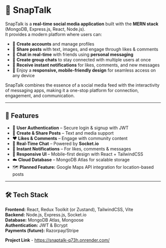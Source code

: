 # 📸 SnapTalk  

SnapTalk is a **real-time social media application** built with the **MERN stack** (MongoDB, Express.js, React, Node.js).  
It provides a modern platform where users can:  

- 👤 **Create accounts** and manage profiles  
- 📝 **Share posts** with text, images, and engage through likes & comments  
- 💬 **Chat in real-time** with friends using **personal messaging**  
- 👥 **Create group chats** to stay connected with multiple users at once  
- 🔔 **Receive instant notifications** for likes, comments, and new messages  
- 📱 Enjoy a **responsive, mobile-friendly design** for seamless access on any device  

SnapTalk combines the essence of a social media feed with the interactivity of messaging apps, making it a one-stop platform for connection, engagement, and communication.  

---

## 🚀 Features  

- 🔐 **User Authentication** – Secure login & signup with JWT  
- 📝 **Create & Share Posts** – Text and media support  
- ❤️ **Likes & Comments** – Engage with community content  
- 💬 **Real-Time Chat** – Powered by **Socket.io**  
- 🔔 **Instant Notifications** – For likes, comments & messages  
- 📱 **Responsive UI** – Mobile-first design with React + TailwindCSS  
- ☁️ **Cloud Database** – MongoDB Atlas for scalable storage  
- 🗺️ **Planned Feature:** Google Maps API integration for location-based posts  

---

## 🛠️ Tech Stack  

**Frontend:** React, Redux Toolkit (or Zustand), TailwindCSS, Vite  
**Backend:** Node.js, Express.js, Socket.io  
**Database:** MongoDB Atlas, Mongoose  
**Authentication:** JWT & Bcrypt  
**Payments (future):** Razorpay/Stripe  


**Project Link** - https://snaptalk-q73h.onrender.com/